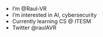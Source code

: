 - I’m @Raul-VR
- I’m interested in AI, cybersecurity
- Currently learning CS @ ITESM
- Twitter @raulAVR

<!---
Raul-VR/Raul-VR is a ✨ special ✨ repository because its `README.md` (this file) appears on your GitHub profile.
You can click the Preview link to take a look at your changes.
--->
